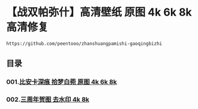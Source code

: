 # 【战双帕弥什】高清壁纸 原图 4k 6k 8k 高清修复

```
https://github.com/peentooo/zhanshuangpamishi-gaoqingbizhi
```

## 目录

### 001.[比安卡深痕 拾梦白菀  原图 4k 6k 8k](https://github.com/peentooo/zhanshuangpamishi-gaoqingbizhi/tree/main/001)

### 002.[三周年贺图 去水印  4k 8k](https://github.com/peentooo/zhanshuangpamishi-gaoqingbizhi/tree/main/002)
